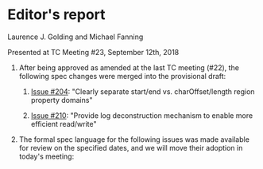 # Editor's report

Laurence J. Golding and Michael Fanning

Presented at TC Meeting #23, September 12th, 2018

1. After being approved as amended at the last TC meeting (#22), the following spec changes were merged into the provisional draft:

    1. [Issue #204](https://github.com/oasis-tcs/sarif-spec/issues/204): "Clearly separate start/end vs. charOffset/length region property domains"

    1. [Issue #210](https://github.com/oasis-tcs/sarif-spec/issues/210): "Provide log deconstruction mechanism to enable more efficient read/write"

1. The formal spec language for the following issues was made available for review on the specified dates, and we will move their adoption in today's meeting:

